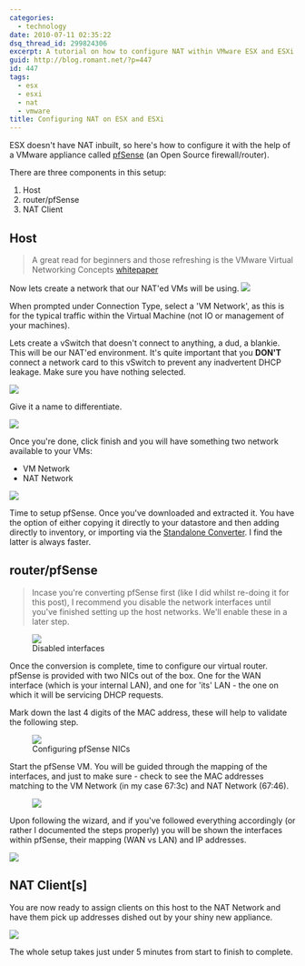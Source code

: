 ```yaml
---
categories:
  - technology
date: 2010-07-11 02:35:22
dsq_thread_id: 299824306
excerpt: A tutorial on how to configure NAT within VMware ESX and ESXi
guid: http://blog.romant.net/?p=447
id: 447
tags:
  - esx
  - esxi
  - nat
  - vmware
title: Configuring NAT on ESX and ESXi
---
```


ESX doesn't have NAT inbuilt, so here's how to configure it with the help of a VMware appliance called [pfSense](http://www.pfsense.com/) (an Open Source firewall/router).

There are three components in this setup:

  1. Host
  2. router/pfSense
  3. NAT Client

## Host

> A great read for beginners and those refreshing is the VMware Virtual Networking Concepts [whitepaper](http://www.vmware.com/files/pdf/virtual_networking_concepts.pdf)

Now lets create a network that our NAT'ed VMs will be using.
![](/images/2010/07/Step2.png)

When prompted under Connection Type, select a 'VM Network', as this is for the typical traffic within the Virtual Machine (not IO or management of your machines).

Lets create a vSwitch that doesn't connect to anything, a dud, a blankie. This will be our NAT'ed environment. It's quite important that you **DON'T** connect a network card to this vSwitch to prevent any inadvertent DHCP leakage. Make sure you have nothing selected.

![](/images/2010/07/Step3_121.png)

Give it a name to differentiate.

![](/images/2010/07/Step3_13.png)

Once you're done, click finish and you will have something two network available to your VMs:

  * VM Network
  * NAT Network

![](/images/2010/07/Step_last_summary_2.png)

Time to setup pfSense. Once you've downloaded and extracted it. You have the option of either copying it directly to your datastore and then adding directly to inventory, or importing via the [Standalone Converter](http://www.vmware.com/products/converter/). I find the latter is always faster.

## router/pfSense

> Incase you're converting pfSense first (like I did whilst re-doing it for this post), I recommend you disable the network interfaces until you've finished setting up the host networks. We'll enable these in a later step.

<figure>
  <img src="/images/2010/07/pfsense_convert_precaution.png">
  <figcaption>Disabled interfaces</figcaption>
</figure>

Once the conversion is complete, time to configure our virtual router. pfSense is provided with two NICs out of the box. One for the WAN interface (which is your internal LAN), and one for 'its' LAN - the one on which it will be servicing DHCP requests.

Mark down the last 4 digits of the MAC address, these will help to validate the following step.

<figure>
  <img src="/images/2010/07/Step_last.png">
  <figcaption>Configuring pfSense NICs</figcaption>
</figure>

Start the pfSense VM. You will be guided through the mapping of the interfaces, and just to make sure - check to see the MAC addresses matching to the VM Network (in my case 67:3c) and NAT Network (67:46).

<figure>
  <img src="/images/2010/07/pfsense_config_2.png">
</figure>

Upon following the wizard, and if you've followed everything accordingly (or rather I documented the steps properly) you will be shown the interfaces within pfSense, their mapping (WAN vs LAN) and IP addresses.

![](/images/2010/07/pfsense_summary.png)

## NAT Client[s]

You are now ready to assign clients on this host to the NAT Network and have them pick up addresses dished out by your shiny new appliance.

![](/images/2010/07/client_network.png)

The whole setup takes just under 5 minutes from start to finish to complete.